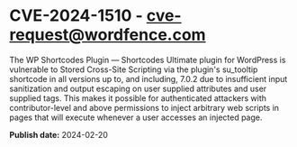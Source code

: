# CVE-2024-1510 - cve-request@wordfence.com

The WP Shortcodes Plugin — Shortcodes Ultimate plugin for WordPress is vulnerable to Stored Cross-Site Scripting via the plugin's su_tooltip shortcode in all versions up to, and including, 7.0.2 due to insufficient input sanitization and output escaping on user supplied attributes and user supplied tags. This makes it possible for authenticated attackers with contributor-level and above permissions to inject arbitrary web scripts in pages that will execute whenever a user accesses an injected page.

**Publish date:** 2024-02-20
